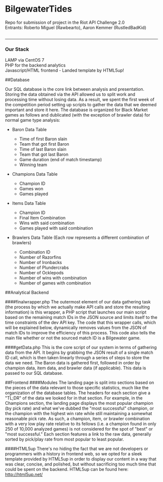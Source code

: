 # BilgewaterTides

Repo for submission of project in the Riot API Challenge 2.0 <br>
Entrants: Roberto Miguel (Rawbearto), Aaron Kemmer (RustledBadKid)
##
--------------------
### Our Stack
  LAMP via CentOS 7 <br>
  PHP for the backend analytics <br>
  Javascript/HTML frontend - Landed template by HTML5up! <br>
  
##Database

  Our SQL database is the core link between analysis and presentation.
  Storing the data obtained via the API allowed us to split work and processing time
  without losing data. As a result, we spent the first week of the competition period 
  setting up scripts to gather the data that we deemed important and store it here. 
  The database is organized for Black Market games as follows and dublicated (with the exception of brawler data)
  for normal game type analysis: <br>
  * Baron Data Table
    * Time of first Baron slain
    * Team that got first Baron
    * Time of last Baron slain
    * Team that got last Baron
    * Game duration (end of match timestamp)
    * Winning team
  
  * Champions Data Table
    * Champion ID
    * Games won
    * Games played

  * Items Data Table
    * Champion ID
    * Final Item Combination
    * Wins with said combination
    * Games played with said combination
    
  * Brawlers Data Table (Each row represents a different combination of brawlers)
    * Combination ID
    * Number of Razorfins
    * Number of Ironbacks
    * Number of Plundercrabs
    * Number of Ocklepods
    * Number of wins with combination
    * Number of games with combination

##Analytical Backend

####finalwrapper.php
The outermost element of our data gathering task (the process by which we actually make API calls and store the   resulting information) is this wrapper, a PHP script that launches our main script based on the remaining match IDs in the JSON source and limits itself to the time constraints of the dev API key. The code that this wrapper calls, which will be explained below, dynamically removes values from the JSON of match IDs to improve the efficiency of this process. This code also tells the main file whether or not the sourced match ID is a Bilgewater game.
  
####getData.php
This is the core script of our system in terms of gathering data from the API. It begins by grabbing the JSON result of a single match ID call, which is then taken linearly through a series of steps to store the data we need. The Baron data is gathered first, followed in order by champion data, item data, and brawler data (if applicable). This data is passed to our SQL database.

##Frontend
####Modules
The landing page is split into sections based on the pieces of the data relevant to those specific statistics, much like the organization of the database tables. The headers for each section give a "TL;DR" of the data we looked for
in that section. For example, in the Champions section, the landing page displays the most popular champion (by pick rate) and what we've dubbed the "most successful" champion, or the champion with the highest win rate while still maintaining a somewhat reasonable pick rate. As such, a champion, item, or brawler combination with a very low play rate relative to its fellows (i.e. a champion found in only 250 of 10,000 analyzed games) is not considered for the spot of "best" or "most successful." Each section features a link to the raw data, generally sorted by pick/play rate from most popular to least popular. 

####HTML5up
There's no hiding the fact that we are not developers or programmers with a history in frontend web, so we opted for a sleek template provided by HTML5up in order to display our content in a way that was clear, concise, and polished, but without sacrificing too much time that could be spent on the backend.
HTML5up can be found here: http://html5up.net/
